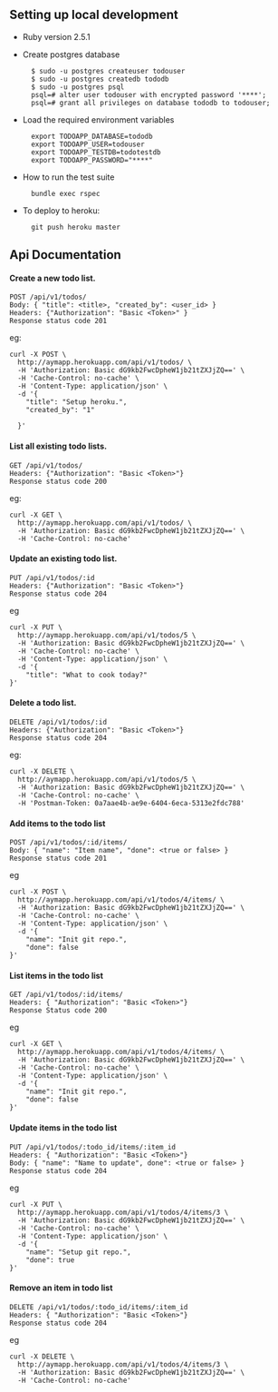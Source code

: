## Setting up local development

* Ruby version 2.5.1


* Create postgres database

        $ sudo -u postgres createuser todouser
        $ sudo -u postgres createdb tododb
        $ sudo -u postgres psql
        psql=# alter user todouser with encrypted password '****';
        psql=# grant all privileges on database tododb to todouser;
        
* Load the required environment variables

        export TODOAPP_DATABASE=tododb
        export TODOAPP_USER=todouser
        export TODOAPP_TESTDB=todotestdb
        export TODOAPP_PASSWORD="****"

* How to run the test suite

        bundle exec rspec

* To deploy to heroku:

        git push heroku master
        
        
## Api Documentation

#### Create a new todo list.

    POST /api/v1/todos/
    Body: { "title": <title>, "created_by": <user_id> }
    Headers: {"Authorization": "Basic <Token>" }
    Response status code 201

eg:

    curl -X POST \
      http://aymapp.herokuapp.com/api/v1/todos/ \
      -H 'Authorization: Basic dG9kb2FwcDpheW1jb21tZXJjZQ==' \
      -H 'Cache-Control: no-cache' \
      -H 'Content-Type: application/json' \
      -d '{
    	"title": "Setup heroku.",
    	"created_by": "1"
    
      }'
      
#### List all existing todo lists.

    GET /api/v1/todos/
    Headers: {"Authorization": "Basic <Token>"}
    Response status code 200
    
eg:

    curl -X GET \
      http://aymapp.herokuapp.com/api/v1/todos/ \
      -H 'Authorization: Basic dG9kb2FwcDpheW1jb21tZXJjZQ==' \
      -H 'Cache-Control: no-cache'
      
#### Update an existing todo list.

    PUT /api/v1/todos/:id
    Headers: {"Authorization": "Basic <Token>"}
    Response status code 204
    
eg

    curl -X PUT \
      http://aymapp.herokuapp.com/api/v1/todos/5 \
      -H 'Authorization: Basic dG9kb2FwcDpheW1jb21tZXJjZQ==' \
      -H 'Cache-Control: no-cache' \
      -H 'Content-Type: application/json' \
      -d '{
    	"title": "What to cook today?"
    }'
    
#### Delete a todo list.
    
    DELETE /api/v1/todos/:id
    Headers: {"Authorization": "Basic <Token>"}
    Response status code 204

eg:
    
    curl -X DELETE \
      http://aymapp.herokuapp.com/api/v1/todos/5 \
      -H 'Authorization: Basic dG9kb2FwcDpheW1jb21tZXJjZQ==' \
      -H 'Cache-Control: no-cache' \
      -H 'Postman-Token: 0a7aae4b-ae9e-6404-6eca-5313e2fdc788'
    
#### Add items to the todo list

    POST /api/v1/todos/:id/items/
    Body: { "name": "Item name", "done": <true or false> }
    Response status code 201
    
eg

    curl -X POST \
      http://aymapp.herokuapp.com/api/v1/todos/4/items/ \
      -H 'Authorization: Basic dG9kb2FwcDpheW1jb21tZXJjZQ==' \
      -H 'Cache-Control: no-cache' \
      -H 'Content-Type: application/json' \
      -d '{
        "name": "Init git repo.",
        "done": false
    }'
    
#### List items in the todo list

    GET /api/v1/todos/:id/items/
    Headers: { "Authorization": "Basic <Token>"}
    Response Status code 200
    
eg

    curl -X GET \
      http://aymapp.herokuapp.com/api/v1/todos/4/items/ \
      -H 'Authorization: Basic dG9kb2FwcDpheW1jb21tZXJjZQ==' \
      -H 'Cache-Control: no-cache' \
      -H 'Content-Type: application/json' \
      -d '{
        "name": "Init git repo.",
        "done": false
    }'
    
#### Update items in the todo list

    PUT /api/v1/todos/:todo_id/items/:item_id
    Headers: { "Authorization": "Basic <Token>"}
    Body: { "name": "Name to update", done": <true or false> }
    Response status code 204
  
 eg
    
    curl -X PUT \
      http://aymapp.herokuapp.com/api/v1/todos/4/items/3 \
      -H 'Authorization: Basic dG9kb2FwcDpheW1jb21tZXJjZQ==' \
      -H 'Cache-Control: no-cache' \
      -H 'Content-Type: application/json' \
      -d '{
        "name": "Setup git repo.",
        "done": true
    }' 
    
#### Remove an item in todo list


    DELETE /api/v1/todos/:todo_id/items/:item_id
    Headers: { "Authorization": "Basic <Token>"}
    Response status code 204
    
eg

    curl -X DELETE \
      http://aymapp.herokuapp.com/api/v1/todos/4/items/3 \
      -H 'Authorization: Basic dG9kb2FwcDpheW1jb21tZXJjZQ==' \
      -H 'Cache-Control: no-cache'
